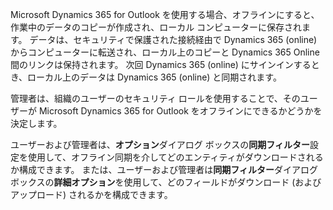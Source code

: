 Microsoft Dynamics 365 for Outlook を使用する場合、オフラインにすると、作業中のデータのコピーが作成され、ローカル コンピューターに保存されます。 データは、セキュリティで保護された接続経由で Dynamics 365 (online) からコンピューターに転送され、ローカル上のコピーと Dynamics 365 Online 間のリンクは保持されます。 次回 Dynamics 365 (online) にサインインするとき、ローカル上のデータは Dynamics 365 (online) と同期されます。  
  
 管理者は、組織のユーザーのセキュリティ ロールを使用することで、そのユーザーが Microsoft Dynamics 365 for Outlook をオフラインにできるかどうかを決定します。  
  
 ユーザーおよび管理者は、**オプション**ダイアログ ボックスの**同期フィルター**設定を使用して、オフライン同期を介してどのエンティティがダウンロードされるか構成できます。 または、ユーザーおよび管理者は**同期フィルター**ダイアログ ボックスの**詳細オプション**を使用して、どのフィールドがダウンロード (およびアップロード) されるかを構成できます。